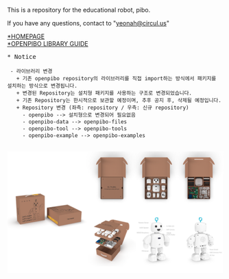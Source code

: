 This is a repository for the educational robot, pibo.

If you have any questions, contact to "yeonah@circul.us"   

[*HOMEPAGE](https://themaker.circul.us)   
[*OPENPIBO LIBRARY GUIDE](https://themakerrobot.github.io/x-openpibo/build/html/index.html)

<pre>
* Notice
<code>
 - 라이브러리 변경
   + 기존 openpibo repository의 라이브러리를 직접 import하는 방식에서 패키지를 설치하는 방식으로 변경됩니다.
   + 변경된 Repository는 설치형 패키지를 사용하는 구조로 변경되었습니다.
   + 기존 Repository는 한시적으로 보관할 예정이며, 추후 공지 후, 삭제될 예정입니다.
   + Repository 변경 (좌측: repository / 우측: 신규 repository)
     - openpibo --> 설치형으로 변경되어 필요없음
     - openpibo-data --> openpibo-files
     - openpibo-tool --> openpibo-tools
     - openpibo-example --> openpibo-examples
</code>
</pre>
![bg](bg.png)
